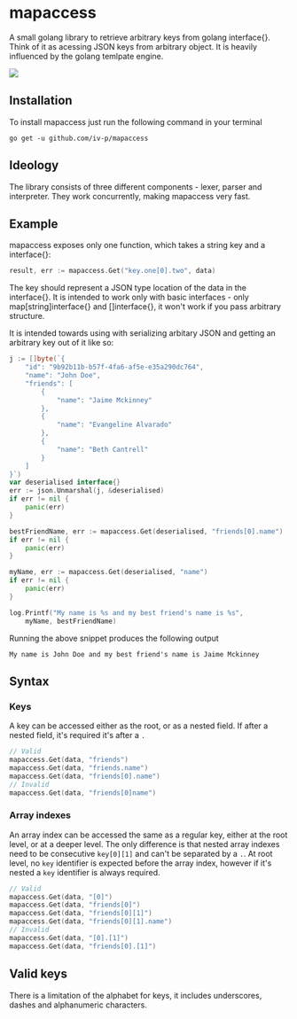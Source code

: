 # mapaccess

A small golang library to retrieve arbitrary keys from golang interface{}. Think of it as acessing JSON keys from arbitrary object. It is heavily influenced by the golang temlpate engine.

![](https://github.com/iv-p/mapaccess/workflows/test/badge.svg)

## Installation

To install mapaccess just run the following command in your terminal
```
go get -u github.com/iv-p/mapaccess
```

## Ideology

The library consists of three different components - lexer, parser and interpreter. They work concurrently, making mapaccess very fast.

## Example

mapaccess exposes only one function, which takes a string key and a interface{}:
```go
result, err := mapaccess.Get("key.one[0].two", data)
```
The key should represent a JSON type location of the data in the interface{}. It is intended to work only with basic interfaces - only map[string]interface{} and []interface{}, it won't work if you pass arbitrary structure.

It is intended towards using with serializing arbitary JSON and getting an arbitrary key out of it like so:
```go
j := []byte(`{
    "id": "9b92b11b-b57f-4fa6-af5e-e35a290dc764",	
    "name": "John Doe",
    "friends": [
        {
            "name": "Jaime Mckinney"
        },
        {
            "name": "Evangeline Alvarado"
        },
        {
            "name": "Beth Cantrell"
        }
    ]
}`)
var deserialised interface{}
err := json.Unmarshal(j, &deserialised)
if err != nil {
    panic(err)
}

bestFriendName, err := mapaccess.Get(deserialised, "friends[0].name")
if err != nil {
    panic(err)
}

myName, err := mapaccess.Get(deserialised, "name")
if err != nil {
    panic(err)
}

log.Printf("My name is %s and my best friend's name is %s",
    myName, bestFriendName)
```

Running the above snippet produces the following output
```
My name is John Doe and my best friend's name is Jaime Mckinney
```

## Syntax
### Keys
A key can be accessed either as the root, or as a nested field. If after a nested field, it's required it's after a `.`
```go
// Valid
mapaccess.Get(data, "friends")
mapaccess.Get(data, "friends.name")
mapaccess.Get(data, "friends[0].name")
// Invalid
mapaccess.Get(data, "friends[0]name")
```
### Array indexes
An array index can be accessed the same as a regular key, either at the root level, or at a deeper level. The only difference is that nested array indexes need to be consecutive `key[0][1]` and can't be separated by a `.`. At root level, no `key` identifier is expected before the array index, however if it's nested a `key` identifier is always required.
```go
// Valid
mapaccess.Get(data, "[0]")
mapaccess.Get(data, "friends[0]")
mapaccess.Get(data, "friends[0][1]")
mapaccess.Get(data, "friends[0][1].name")
// Invalid
mapaccess.Get(data, "[0].[1]")
mapaccess.Get(data, "friends[0].[1]")
```

## Valid keys

There is a limitation of the alphabet for keys, it includes underscores, dashes and alphanumeric characters.
